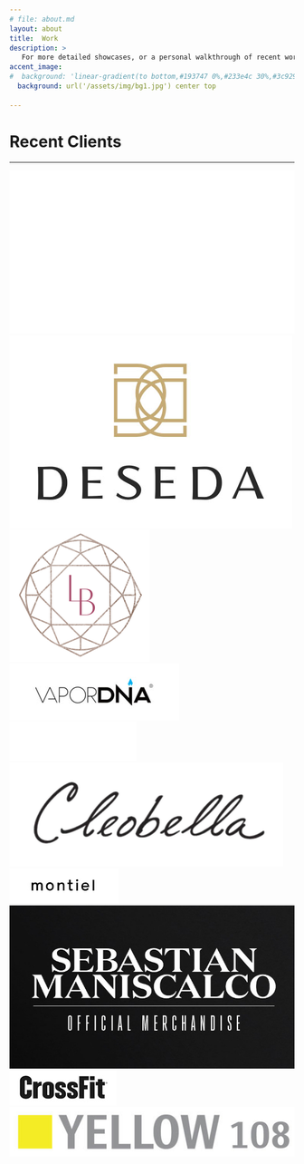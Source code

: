 ```yaml
---
# file: about.md
layout: about
title:  Work
description: >
   For more detailed showcases, or a personal walkthrough of recent work, feel free to [contact me](mailto:hello@sean-orfila.com) directly.
accent_image: 
#  background: 'linear-gradient(to bottom,#193747 0%,#233e4c 30%,#3c929e 50%,#d5d5d4 70%,#cdccc8 100%)'
  background: url('/assets/img/bg1.jpg') center top
  
---
```


# Recent Clients 

---

<div class="logo-grid lead">

<a class="no-u" href="https://www.moderntimesmerch.com" target="_blank">
  <img class="logo-grid-img dark" src="/assets/img/work/mt-logo.png" alt="logo">
</a>

<a class="no-u" href="https://www.shopdeseda.com" target="_blank">
  <img class="logo-grid-img" src="/assets/img/work/des.jpg" alt="logo">
</a>

<a class="no-u" href="https://www.lifebejeweled.com" target="_blank">
  <img class="logo-grid-img" src="/assets/img/work/ras.png" alt="logo"> 
</a>

<a class="no-u" href="https://www.vapordna.com" target="_blank">
  <img class="logo-grid-img" src="/assets/img/work/vape.jpg" alt="logo">
</a>

<a class="no-u" href="https://store.blackeyedpeas.com" target="_blank">
  <img class="logo-grid-img dark" src="/assets/img/work/logo_fix.png" alt="logo">
</a>

<a class="no-u" href="https://shop.cleobella.com" target="_blank">
  <img class="logo-grid-img" src="/assets/img/work/cb.png" alt="logo">
</a>

<a class="no-u" href="https://montiel.com/" target="_blank">
  <img class="logo-grid-img" src="/assets/img/work/mont.jpg" alt="logo">
</a>

<a class="no-u" href="https://shop.sebastianlive.com/" target="_blank">
  <img class="logo-grid-img" src="/assets/img/work/seb.jpg" alt="logo">
</a>

<a class="no-u" href="https://crossfit.com/" target="_blank">
  <img class="logo-grid-img" src="/assets/img/work/cf.jpg" alt="logo">
</a>

<a class="no-u" href="https://www.yellow108.com/" target="_blank">
  <img class="logo-grid-img" src="/assets/img/work/yel.jpg" alt="logo">
</a>
</div>